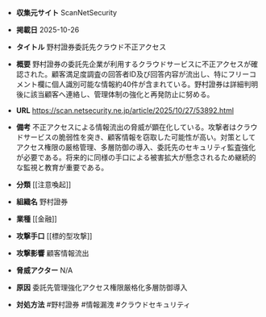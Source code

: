 - **収集元サイト**
ScanNetSecurity

- **掲載日**
2025-10-26

- **タイトル**
野村證券委託先クラウド不正アクセス

- **概要**
野村證券の委託先企業が利用するクラウドサービスに不正アクセスが確認された。顧客満足度調査の回答者ID及び回答内容が流出し、特にフリーコメント欄に個人識別可能な情報約40件が含まれている。野村證券は詳細判明後に該当顧客へ連絡し、管理体制の強化と再発防止に努める。

- **URL**
https://scan.netsecurity.ne.jp/article/2025/10/27/53892.html

- **備考**
不正アクセスによる情報流出の脅威が顕在化している。攻撃者はクラウドサービスの脆弱性を突き、顧客情報を窃取した可能性が高い。対策としてアクセス権限の厳格管理、多層防御の導入、委託先のセキュリティ監査強化が必要である。将来的に同様の手口による被害拡大が懸念されるため継続的な監視と教育が重要である。

- **分類**
[[注意喚起]]

- **組織名**
野村證券

- **業種**
[[金融]]

- **攻撃手口**
[[標的型攻撃]]

- **攻撃影響**
顧客情報流出

- **脅威アクター**
N/A

- **原因**
委託先管理強化アクセス権限厳格化多層防御導入

- **対処方法**
#野村證券 #情報漏洩 #クラウドセキュリティ
